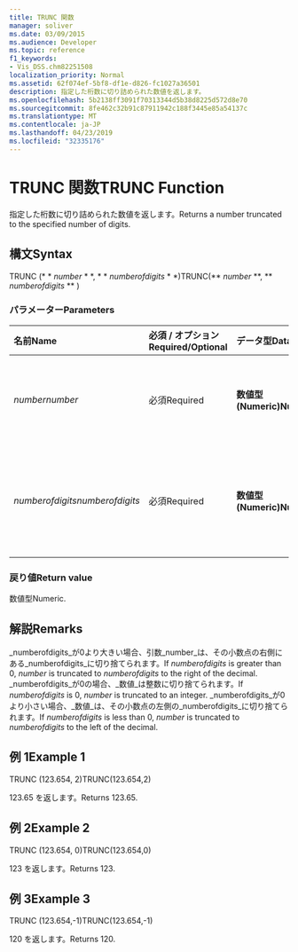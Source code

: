 ```yaml
---
title: TRUNC 関数
manager: soliver
ms.date: 03/09/2015
ms.audience: Developer
ms.topic: reference
f1_keywords:
- Vis_DSS.chm82251508
localization_priority: Normal
ms.assetid: 62f074ef-5bf8-df1e-d826-fc1027a36501
description: 指定した桁数に切り詰められた数値を返します。
ms.openlocfilehash: 5b2138ff3091f70313344d5b38d8225d572d8e70
ms.sourcegitcommit: 8fe462c32b91c87911942c188f3445e85a54137c
ms.translationtype: MT
ms.contentlocale: ja-JP
ms.lasthandoff: 04/23/2019
ms.locfileid: "32335176"
---
```

# <a name="trunc-function"></a><span data-ttu-id="6b913-103">TRUNC 関数</span><span class="sxs-lookup"><span data-stu-id="6b913-103">TRUNC Function</span></span>

<span data-ttu-id="6b913-104">指定した桁数に切り詰められた数値を返します。</span><span class="sxs-lookup"><span data-stu-id="6b913-104">Returns a number truncated to the specified number of digits.</span></span>
  
## <a name="syntax"></a><span data-ttu-id="6b913-105">構文</span><span class="sxs-lookup"><span data-stu-id="6b913-105">Syntax</span></span>

<span data-ttu-id="6b913-106">TRUNC (\* \* *number* \* \*, \* \* *numberofdigits* \* \*)</span><span class="sxs-lookup"><span data-stu-id="6b913-106">TRUNC(\*\* *number* \*\*, \*\* *numberofdigits* \*\* )</span></span> 
  
### <a name="parameters"></a><span data-ttu-id="6b913-107">パラメーター</span><span class="sxs-lookup"><span data-stu-id="6b913-107">Parameters</span></span>

|<span data-ttu-id="6b913-108">**名前**</span><span class="sxs-lookup"><span data-stu-id="6b913-108">**Name**</span></span>|<span data-ttu-id="6b913-109">**必須 / オプション**</span><span class="sxs-lookup"><span data-stu-id="6b913-109">**Required/Optional**</span></span>|<span data-ttu-id="6b913-110">**データ型**</span><span class="sxs-lookup"><span data-stu-id="6b913-110">**Data Type**</span></span>|<span data-ttu-id="6b913-111">**説明**</span><span class="sxs-lookup"><span data-stu-id="6b913-111">**Description**</span></span>|
|:-----|:-----|:-----|:-----|
| <span data-ttu-id="6b913-112">_number_</span><span class="sxs-lookup"><span data-stu-id="6b913-112">_number_</span></span> <br/> |<span data-ttu-id="6b913-113">必須</span><span class="sxs-lookup"><span data-stu-id="6b913-113">Required</span></span>  <br/> |<span data-ttu-id="6b913-114">**数値型 (Numeric)**</span><span class="sxs-lookup"><span data-stu-id="6b913-114">**Numeric**</span></span> <br/> |<span data-ttu-id="6b913-115">切り捨ての対象となる数値を指定します。</span><span class="sxs-lookup"><span data-stu-id="6b913-115">The number to truncate.</span></span>  <br/> |
| <span data-ttu-id="6b913-116">_numberofdigits_</span><span class="sxs-lookup"><span data-stu-id="6b913-116">_numberofdigits_</span></span> <br/> |<span data-ttu-id="6b913-117">必須</span><span class="sxs-lookup"><span data-stu-id="6b913-117">Required</span></span>  <br/> |<span data-ttu-id="6b913-118">**数値型 (Numeric)**</span><span class="sxs-lookup"><span data-stu-id="6b913-118">**Numeric**</span></span> <br/> |<span data-ttu-id="6b913-119">_数値_を切り捨てる桁数を指定します。</span><span class="sxs-lookup"><span data-stu-id="6b913-119">The number of digits to which to truncate  _number_.</span></span>  <br/> |
   
### <a name="return-value"></a><span data-ttu-id="6b913-120">戻り値</span><span class="sxs-lookup"><span data-stu-id="6b913-120">Return value</span></span>

<span data-ttu-id="6b913-121">数値型</span><span class="sxs-lookup"><span data-stu-id="6b913-121">Numeric.</span></span>
  
## <a name="remarks"></a><span data-ttu-id="6b913-122">解説</span><span class="sxs-lookup"><span data-stu-id="6b913-122">Remarks</span></span>

<span data-ttu-id="6b913-123">_numberofdigits_が0より大きい場合、引数_number_は、その小数点の右側にある_numberofdigits_に切り捨てられます。</span><span class="sxs-lookup"><span data-stu-id="6b913-123">If  _numberofdigits_ is greater than 0,  _number_ is truncated to  _numberofdigits_ to the right of the decimal.</span></span> <span data-ttu-id="6b913-124">_numberofdigits_が0の場合、_数値_は整数に切り捨てられます。</span><span class="sxs-lookup"><span data-stu-id="6b913-124">If  _numberofdigits_ is 0,  _number_ is truncated to an integer.</span></span> <span data-ttu-id="6b913-125">_numberofdigits_が0より小さい場合、_数値_は、その小数点の左側の_numberofdigits_に切り捨てられます。</span><span class="sxs-lookup"><span data-stu-id="6b913-125">If  _numberofdigits_ is less than 0,  _number_ is truncated to  _numberofdigits_ to the left of the decimal.</span></span> 
  
## <a name="example-1"></a><span data-ttu-id="6b913-126">例 1</span><span class="sxs-lookup"><span data-stu-id="6b913-126">Example 1</span></span>

<span data-ttu-id="6b913-127">TRUNC (123.654, 2)</span><span class="sxs-lookup"><span data-stu-id="6b913-127">TRUNC(123.654,2)</span></span>
  
<span data-ttu-id="6b913-128">123.65 を返します。</span><span class="sxs-lookup"><span data-stu-id="6b913-128">Returns 123.65.</span></span>
  
## <a name="example-2"></a><span data-ttu-id="6b913-129">例 2</span><span class="sxs-lookup"><span data-stu-id="6b913-129">Example 2</span></span>

<span data-ttu-id="6b913-130">TRUNC (123.654, 0)</span><span class="sxs-lookup"><span data-stu-id="6b913-130">TRUNC(123.654,0)</span></span>
  
<span data-ttu-id="6b913-131">123 を返します。</span><span class="sxs-lookup"><span data-stu-id="6b913-131">Returns 123.</span></span>
  
## <a name="example-3"></a><span data-ttu-id="6b913-132">例 3</span><span class="sxs-lookup"><span data-stu-id="6b913-132">Example 3</span></span>

<span data-ttu-id="6b913-133">TRUNC (123.654,-1)</span><span class="sxs-lookup"><span data-stu-id="6b913-133">TRUNC(123.654,-1)</span></span>
  
<span data-ttu-id="6b913-134">120 を返します。</span><span class="sxs-lookup"><span data-stu-id="6b913-134">Returns 120.</span></span>
  

